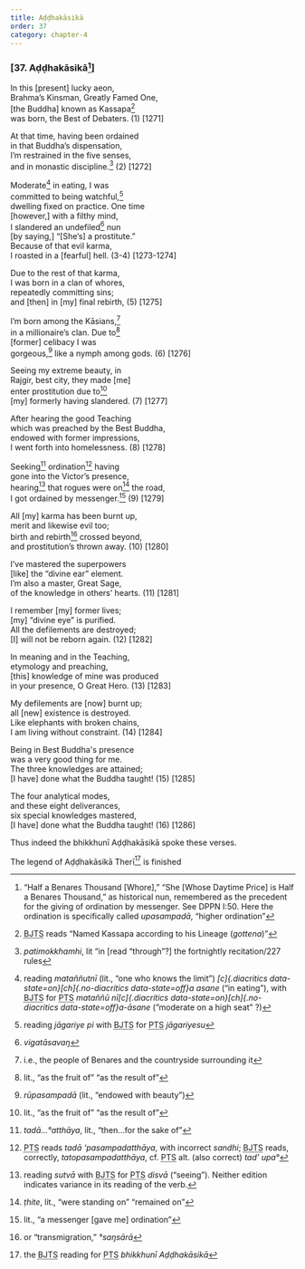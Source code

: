 ```yaml
---
title: Aḍḍhakāsikā
order: 37
category: chapter-4
---
```


### \[37. Aḍḍhakāsikā[^1]\]

In this \[present\] lucky aeon,  
Brahma’s Kinsman, Greatly Famed One,  
\[the Buddha\] known as Kassapa[^2]  
was born, the Best of Debaters. (1) \[1271\]

At that time, having been ordained  
in that Buddha’s dispensation,  
I’m restrained in the five senses,  
and in monastic discipline.[^3] (2) \[1272\]

Moderate[^4] in eating, I was  
committed to being watchful,[^5]  
dwelling fixed on practice. One time  
\[however,\] with a filthy mind,  
I slandered an undefiled[^6] nun  
\[by saying,\] “\[She’s\] a prostitute.”  
Because of that evil karma,  
I roasted in a \[fearful\] hell. (3-4) \[1273-1274\]

Due to the rest of that karma,  
I was born in a clan of whores,  
repeatedly committing sins;  
and \[then\] in \[my\] final rebirth, (5) \[1275\]

I’m born among the Kāsians,[^7]  
in a millionaire’s clan. Due to[^8]  
\[former\] celibacy I was  
gorgeous,[^9] like a nymph among gods. (6) \[1276\]

Seeing my extreme beauty, in  
Rajgir, best city, they made \[me\]  
enter prostitution due to[^10]  
\[my\] formerly having slandered. (7) \[1277\]

After hearing the good Teaching  
which was preached by the Best Buddha,  
endowed with former impressions,  
I went forth into homelessness. (8) \[1278\]

Seeking[^11] ordination[^12] having  
gone into the Victor’s presence,  
hearing[^13] that rogues were on[^14] the road,  
I got ordained by messenger.[^15] (9) \[1279\]

All \[my\] karma has been burnt up,  
merit and likewise evil too;  
birth and rebirth[^16] crossed beyond,  
and prostitution’s thrown away. (10) \[1280\]

I’ve mastered the superpowers  
\[like\] the “divine ear” element.  
I’m also a master, Great Sage,  
of the knowledge in others’ hearts. (11) \[1281\]

I remember \[my\] former lives;  
\[my\] “divine eye” is purified.  
All the defilements are destroyed;  
\[I\] will not be reborn again. (12) \[1282\]

In meaning and in the Teaching,  
etymology and preaching,  
\[this\] knowledge of mine was produced  
in your presence, O Great Hero. (13) \[1283\]

My defilements are \[now\] burnt up;  
all \[new\] existence is destroyed.  
Like elephants with broken chains,  
I am living without constraint. (14) \[1284\]

Being in Best Buddha's presence  
was a very good thing for me.  
The three knowledges are attained;  
\[I have\] done what the Buddha taught! (15) \[1285\]

The four analytical modes,  
and these eight deliverances,  
six special knowledges mastered,  
\[I have\] done what the Buddha taught! (16) \[1286\]

Thus indeed the bhikkhunī Aḍḍhakāsikā spoke these verses.

The legend of Aḍḍhakāsikā Therī[^17] is finished

[^1]: “Half a Benares Thousand \[Whore\],” “She \[Whose Daytime Price\] is Half a Benares Thousand,” as historical nun, remembered as the precedent for the giving of ordination by messenger. See DPPN I:50. Here the ordination is specifically called *upasampadā*, “higher ordination”

[^2]: <abbr title="Buddha Jayanthi Tripitaka Series">BJTS</abbr> reads “Named Kassapa according to his Lineage (*gottena*)”

[^3]: *patimokkhamhi*, lit “in \[read “through”?\] the fortnightly recitation/227 rules

[^4]: reading *mataññutnī* (lit., “one who knows the limit”) *[c]{.diacritics data-state=on}[ch]{.no-diacritics data-state=off}a asane* (“in eating”), with <abbr title="Buddha Jayanthi Tripitaka Series">BJTS</abbr> for <abbr title="Pali Text Society">PTS</abbr> *mataññū nī[c]{.diacritics data-state=on}[ch]{.no-diacritics data-state=off}a-āsane* (”moderate on a high seat” ?)

[^5]: reading *jāgariye pi* with <abbr title="Buddha Jayanthi Tripitaka Series">BJTS</abbr> for <abbr title="Pali Text Society">PTS</abbr> *jāgariyesu*

[^6]: *vigatāsavaŋ*

[^7]: i.e., the people of Benares and the countryside surrounding it

[^8]: lit., “as the fruit of” “as the result of”

[^9]: *rūpasampadā* (lit., “endowed with beauty”)

[^10]: lit., “as the fruit of” “as the result of”

[^11]: *tadā…°atthāya*, lit., “then…for the sake of”

[^12]: <abbr title="Pali Text Society">PTS</abbr> reads *tadā ‘pasampadatthāya*, with incorrect *sandhi*; <abbr title="Buddha Jayanthi Tripitaka Series">BJTS</abbr> reads, correctly, *tatopasampadatthāya*, cf. <abbr title="Pali Text Society">PTS</abbr> alt. (also correct) *tad’ upa°*

[^13]: reading *sutvā* with <abbr title="Buddha Jayanthi Tripitaka Series">BJTS</abbr> for <abbr title="Pali Text Society">PTS</abbr> *disvā* (“seeing”). Neither edition indicates variance in its reading of the verb.

[^14]: *ṭhite*, lit., “were standing on” “remained on”

[^15]: lit., “a messenger \[gave me\] ordination”

[^16]: or “transmigration,” *°saŋsārā*

[^17]: the <abbr title="Buddha Jayanthi Tripitaka Series">BJTS</abbr> reading for <abbr title="Pali Text Society">PTS</abbr> *bhikkhunī Aḍḍhakāsikā*
